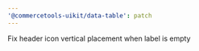 ```yaml
---
'@commercetools-uikit/data-table': patch
---
```


Fix header icon vertical placement when label is empty
